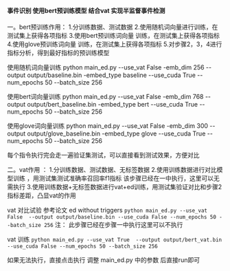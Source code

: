 
#### **事件识别 使用bert预训练模型 结合vat 实现半监督事件检测**

一。bert预训练作用：
1.分训练数据、测试数据
2.使用随机词向量进行训练，在测试集上获得各项指标
3.使用bert预训练词向量 训练，在测试集上获得各项指标
4.使用glove预训练词向量 训练，在测试集上获得各项指标
5.对步骤2，3，4进行指标分析，得到最好指标的预训练模型

使用随机词向量训练
    python main_ed.py --use_vat False -emb_dim 256  --output output/baseline.bin -embed_type baseline --use_cuda True --num_epochs 50 --batch_size 256

使用bert词向量训练
python main_ed.py --use_vat False -emb_dim 768  --output output/bert_baseline.bin -embed_type bert --use_cuda True --num_epochs 50 --batch_size 256

使用glove词向量训练
python main_ed.py --use_vat False -emb_dim 300  --output output/glove_baseline.bin -embed_type glove --use_cuda True --num_epochs 50 --batch_size 256

每个指令执行完会走一遍验证集测试，可以直接看到测试效果，方便对比

二。vat作用 ：
1.分训练数据、测试数据、无标签数据
2.使用训练数据进行对比模型训练 ，用测试集测试准确率召回率f1指标   该步骤已经在一中执行，这里可以无需执行
3.使用训练数据+无标签数据进行vat+ed训练，用测试集验证对比和步骤2指标差距，凸显vat的作用


vat 对比试验 参考论文 ed without triggers
`python main_ed.py --use_vat False  --output output/baseline.bin --use_cuda False --num_epochs 50 --batch_size 256`
注： 此步骤已经在步骤一中执行这里可以不执行

vat 训练
`python main_ed.py --use_vat True  --output output/bert_vat.bin --use_cuda False --num_epochs 50 --batch_size 256`

如果无法执行，直接点击执行 调整 main_ed.py 中的参数 后直接run即可
